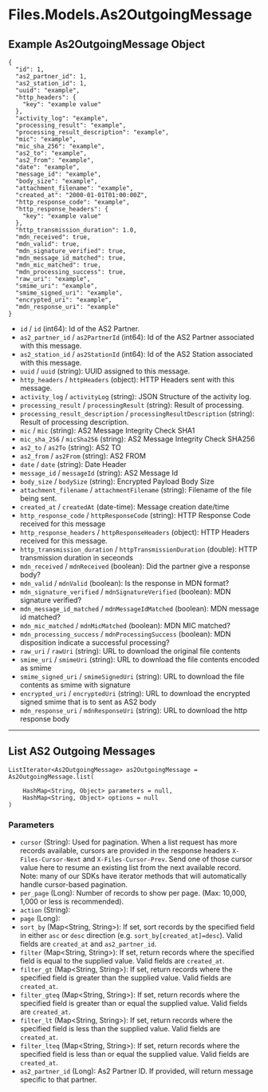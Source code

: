# Files.Models.As2OutgoingMessage

## Example As2OutgoingMessage Object

```
{
  "id": 1,
  "as2_partner_id": 1,
  "as2_station_id": 1,
  "uuid": "example",
  "http_headers": {
    "key": "example value"
  },
  "activity_log": "example",
  "processing_result": "example",
  "processing_result_description": "example",
  "mic": "example",
  "mic_sha_256": "example",
  "as2_to": "example",
  "as2_from": "example",
  "date": "example",
  "message_id": "example",
  "body_size": "example",
  "attachment_filename": "example",
  "created_at": "2000-01-01T01:00:00Z",
  "http_response_code": "example",
  "http_response_headers": {
    "key": "example value"
  },
  "http_transmission_duration": 1.0,
  "mdn_received": true,
  "mdn_valid": true,
  "mdn_signature_verified": true,
  "mdn_message_id_matched": true,
  "mdn_mic_matched": true,
  "mdn_processing_success": true,
  "raw_uri": "example",
  "smime_uri": "example",
  "smime_signed_uri": "example",
  "encrypted_uri": "example",
  "mdn_response_uri": "example"
}
```

* `id` / `id`  (int64): Id of the AS2 Partner.
* `as2_partner_id` / `as2PartnerId`  (int64): Id of the AS2 Partner associated with this message.
* `as2_station_id` / `as2StationId`  (int64): Id of the AS2 Station associated with this message.
* `uuid` / `uuid`  (string): UUID assigned to this message.
* `http_headers` / `httpHeaders`  (object): HTTP Headers sent with this message.
* `activity_log` / `activityLog`  (string): JSON Structure of the activity log.
* `processing_result` / `processingResult`  (string): Result of processing.
* `processing_result_description` / `processingResultDescription`  (string): Result of processing description.
* `mic` / `mic`  (string): AS2 Message Integrity Check SHA1
* `mic_sha_256` / `micSha256`  (string): AS2 Message Integrity Check SHA256
* `as2_to` / `as2To`  (string): AS2 TO
* `as2_from` / `as2From`  (string): AS2 FROM
* `date` / `date`  (string): Date Header
* `message_id` / `messageId`  (string): AS2 Message Id
* `body_size` / `bodySize`  (string): Encrypted Payload Body Size
* `attachment_filename` / `attachmentFilename`  (string): Filename of the file being sent.
* `created_at` / `createdAt`  (date-time): Message creation date/time
* `http_response_code` / `httpResponseCode`  (string): HTTP Response Code received for this message
* `http_response_headers` / `httpResponseHeaders`  (object): HTTP Headers received for this message.
* `http_transmission_duration` / `httpTransmissionDuration`  (double): HTTP transmission duration in seceonds
* `mdn_received` / `mdnReceived`  (boolean): Did the partner give a response body?
* `mdn_valid` / `mdnValid`  (boolean): Is the response in MDN format?
* `mdn_signature_verified` / `mdnSignatureVerified`  (boolean): MDN signature verified?
* `mdn_message_id_matched` / `mdnMessageIdMatched`  (boolean): MDN message id matched?
* `mdn_mic_matched` / `mdnMicMatched`  (boolean): MDN MIC matched?
* `mdn_processing_success` / `mdnProcessingSuccess`  (boolean): MDN disposition indicate a successful processing?
* `raw_uri` / `rawUri`  (string): URL to download the original file contents
* `smime_uri` / `smimeUri`  (string): URL to download the file contents encoded as smime
* `smime_signed_uri` / `smimeSignedUri`  (string): URL to download the file contents as smime with signature
* `encrypted_uri` / `encryptedUri`  (string): URL to download the encrypted signed smime that is to sent as AS2 body
* `mdn_response_uri` / `mdnResponseUri`  (string): URL to download the http response body


---

## List AS2 Outgoing Messages

```
ListIterator<As2OutgoingMessage> as2OutgoingMessage = As2OutgoingMessage.list(
    
    HashMap<String, Object> parameters = null,
    HashMap<String, Object> options = null
)
```

### Parameters

* `cursor` (String): Used for pagination.  When a list request has more records available, cursors are provided in the response headers `X-Files-Cursor-Next` and `X-Files-Cursor-Prev`.  Send one of those cursor value here to resume an existing list from the next available record.  Note: many of our SDKs have iterator methods that will automatically handle cursor-based pagination.
* `per_page` (Long): Number of records to show per page.  (Max: 10,000, 1,000 or less is recommended).
* `action` (String): 
* `page` (Long): 
* `sort_by` (Map<String, String>): If set, sort records by the specified field in either `asc` or `desc` direction (e.g. `sort_by[created_at]=desc`). Valid fields are `created_at` and `as2_partner_id`.
* `filter` (Map<String, String>): If set, return records where the specified field is equal to the supplied value. Valid fields are `created_at`.
* `filter_gt` (Map<String, String>): If set, return records where the specified field is greater than the supplied value. Valid fields are `created_at`.
* `filter_gteq` (Map<String, String>): If set, return records where the specified field is greater than or equal the supplied value. Valid fields are `created_at`.
* `filter_lt` (Map<String, String>): If set, return records where the specified field is less than the supplied value. Valid fields are `created_at`.
* `filter_lteq` (Map<String, String>): If set, return records where the specified field is less than or equal the supplied value. Valid fields are `created_at`.
* `as2_partner_id` (Long): As2 Partner ID.  If provided, will return message specific to that partner.
